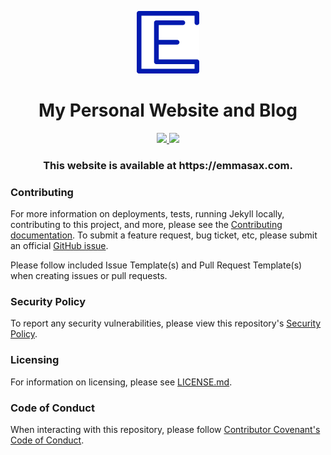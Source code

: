 <p align="center">
  <img width="100px;" style="border-bottom: -100px;" src="https://raw.githubusercontent.com/emmahsax/emmahsax.github.io/main/assets/images/logo-plain-blue-400.png" alt="Emma's Favicon">
</p>

<h1 align="center">
  My Personal Website and Blog
</h1>

<p align="center">
  <a href="https://github.com/emmahsax/emmahsax.github.io/actions">
    <img src="https://img.shields.io/github/workflow/status/emmahsax/emmahsax.github.io/Main?label=github%20actions%20workflow">
  </a>
  <a href="https://github.com/emmahsax/emmahsax.github.io/deployments">
    <img src="https://img.shields.io/github/deployments/emmahsax/emmahsax.github.io/github-pages?label=github%20pages%20deployment">
  </a>
</p>

<h3 align="center">This website is available at https://emmasax.com.</h3>

### Contributing

For more information on deployments, tests, running Jekyll locally, contributing to this project, and more, please see the [Contributing documentation](https://github.com/emmahsax/emmahsax.github.io/blob/main/.github/contributing.md). To submit a feature request, bug ticket, etc, please submit an official [GitHub issue](https://github.com/emmahsax/emmahsax.github.io/issues/new).

Please follow included Issue Template(s) and Pull Request Template(s) when creating issues or pull requests.

### Security Policy

To report any security vulnerabilities, please view this repository's [Security Policy](https://github.com/emmahsax/emmahsax.github.io/security/policy).

### Licensing

For information on licensing, please see [LICENSE.md](https://github.com/emmahsax/emmahsax.github.io/blob/main/LICENSE.md).

### Code of Conduct

When interacting with this repository, please follow [Contributor Covenant's Code of Conduct](https://contributor-covenant.org).
